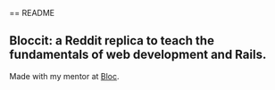 == README

## Bloccit: a Reddit replica to teach the fundamentals of web development and Rails.

 Made with my mentor at [Bloc](http://bloc.io).
